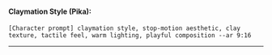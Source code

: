 #### Claymation Style (Pika):
```
[Character prompt] claymation style, stop-motion aesthetic, clay texture, tactile feel, warm lighting, playful composition --ar 9:16
```

---
